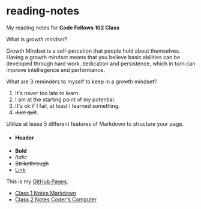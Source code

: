 # reading-notes
My reading notes for **Code Fellows 102 Class**

What is *growth mindset*?

Growth Mindset is a self-percetion that people hold about themselves. Having a growth mindset means that you believe basic abilities can be developed through hard work, dedication and persistence, which in turn can improve intelliegence and performance.

What are 3 reminders to myself to keep in a growth mindset?

1. It's never too late to learn.
2. I am at the starting point of my potential. 
3. It's ok if I fail, at least I learned something.
4. ~~Just quit~~. 

Utilize at lease 5 different features of Markdown to structure your page.

- #### Header
- **Bold**
- *Italic*
- ~~Strikethrough~~
- [Link](https://github.com/yenxiongyuan)


This is my [GitHub Pages](https://github.com/yenxiongyuan).

* [Class 1 Notes Markdown](class1.md)
* [Class 2 Notes Coder's Computer](class2.md)


